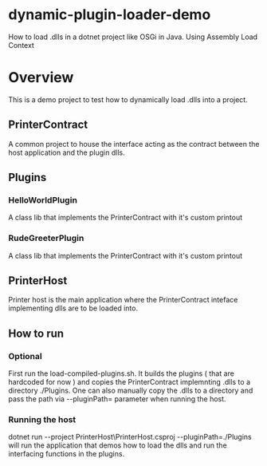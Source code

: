 # dynamic-plugin-loader-demo
How to load .dlls in a dotnet project like OSGi in Java. Using Assembly Load Context

# Overview

This is a demo project to test how to dynamically load .dlls into a project. 

## PrinterContract

A common project to house the interface acting as the contract between the host application and the plugin dlls.

## Plugins
### HelloWorldPlugin

A class lib that implements the PrinterContract with it's custom printout

### RudeGreeterPlugin

A class lib that implements the PrinterContract with it's custom printout

## PrinterHost

Printer host is the main application where the PrinterContract inteface implementing dlls are to be loaded into.

## How to run

### Optional
First run the load-compiled-plugins.sh. It builds the plugins ( that are hardcoded for now ) and copies the PrinterContract implemnting .dlls to a directory ./Plugins. One can also manually copy the .dlls to a directory and pass the path via --pluginPath= parameter when running the host.

### Running the host
dotnet run --project PrinterHost\PrinterHost.csproj --pluginPath=./Plugins will run the application that demos how to load the dlls and run the interfacing functions in the plugins.

